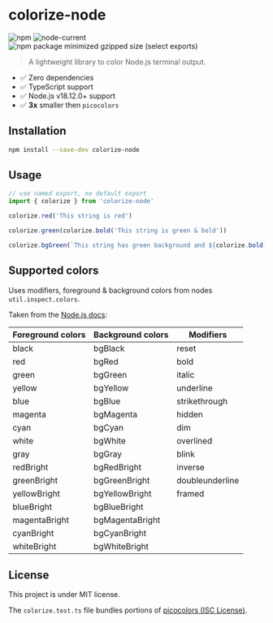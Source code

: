 # colorize-node

![npm](https://img.shields.io/npm/v/colorize-node)
![node-current](https://img.shields.io/node/v/colorize-node)
![npm package minimized gzipped size (select exports)](https://deno.bundlejs.com/?q=colorize-node&badge=detailed)

> A lightweight library to color Node.js terminal output.

- ✅ Zero dependencies
- ✅ TypeScript support
- ✅ Node.js v18.12.0+ support
- ✅ **3x** smaller then `picocolors`

## Installation

```sh
npm install --save-dev colorize-node
```

## Usage

```js
// use named export, no default export
import { colorize } from 'colorize-node'

colorize.red('This string is red')

colorize.green(colorize.bold('This string is green & bold'))

colorize.bgGreen(`This string has green background and ${colorize.bold('this string is bold')}`)
```

## Supported colors

Uses modifiers, foreground & background colors from nodes `util.inspect.colors`.

Taken from the [Node.js docs](https://nodejs.org/api/util.html#customizing-utilinspect-colors):

| Foreground colors | Background colors | Modifiers       |
| ----------------- | ----------------- | --------------- |
| black             | bgBlack           | reset           |
| red               | bgRed             | bold            |
| green             | bgGreen           | italic          |
| yellow            | bgYellow          | underline       |
| blue              | bgBlue            | strikethrough   |
| magenta           | bgMagenta         | hidden          |
| cyan              | bgCyan            | dim             |
| white             | bgWhite           | overlined       |
| gray              | bgGray            | blink           |
| redBright         | bgRedBright       | inverse         |
| greenBright       | bgGreenBright     | doubleunderline |
| yellowBright      | bgYellowBright    | framed          |
| blueBright        | bgBlueBright      |                 |
| magentaBright     | bgMagentaBright   |                 |
| cyanBright        | bgCyanBright      |                 |
| whiteBright       | bgWhiteBright     |                 |

## License

This project is under MIT license.

The `colorize.test.ts` file bundles portions of [picocolors (ISC License)](https://github.com/alexeyraspopov/picocolors).
